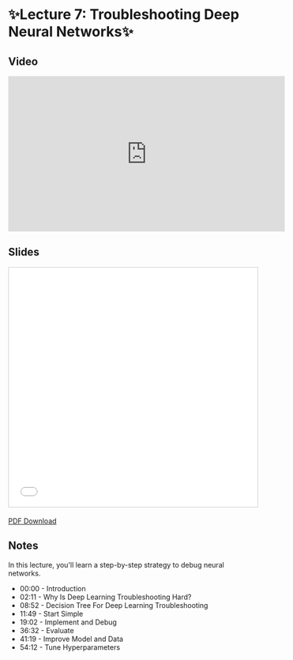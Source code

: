 # ✨Lecture 7: Troubleshooting Deep Neural Networks✨

## Video

<iframe width="560" height="315" src="https://www.youtube.com/embed/f1JRFu7X-c8" frameborder="0" allow="accelerometer; autoplay; clipboard-write; encrypted-media; gyroscope; picture-in-picture" allowfullscreen></iframe>

## Slides

<iframe src="//www.slideshare.net/slideshow/embed_code/key/pI7CE3Mkiwjt7a" width="595" height="485" frameborder="0" marginwidth="0" marginheight="0" scrolling="no" style="border:1px solid #CCC; border-width:1px; margin-bottom:5px; max-width: 100%;" allowfullscreen> </iframe>

[PDF Download](https://drive.google.com/file/d/18xf6XzHC1TOJ7pF_TFLKX1xZSNZsIu6W/view)

## Notes

In this lecture, you'll learn a step-by-step strategy to debug neural networks.

- 00:00 - Introduction
- 02:11 - Why Is Deep Learning Troubleshooting Hard?
- 08:52 - Decision Tree For Deep Learning Troubleshooting
- 11:49 - Start Simple
- 19:02 - Implement and Debug
- 36:32 - Evaluate
- 41:19 - Improve Model and Data
- 54:12 - Tune Hyperparameters
